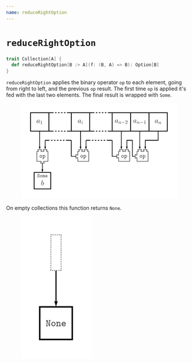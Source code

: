 ```yaml
---
name: reduceRightOption
---
```


# `reduceRightOption`

~~~ scala
trait Collection[A] {
  def reduceRightOption[B :> A](f: (B, A) => B): Option[B]
}
~~~

`reduceRightOption` applies the binary operator `op` to each element, going from right to left, and the previous `op` result.
The first time `op` is applied it's fed with the last two elements.
The final result is wrapped with `Some`.

<figure class="diagram">
  <img src="images/reduceRightOption.svg" alt="reduceRightOption function">
  <!-- <figcaption class="diagram-desc"></figcaption> -->
</figure>

On empty collections this function returns `None`.

<figure class="diagram">
  <img src="images/reduceRightOption.2.svg" alt="reduceRightOption function">
  <!-- <figcaption class="diagram-desc"></figcaption> -->
</figure>
